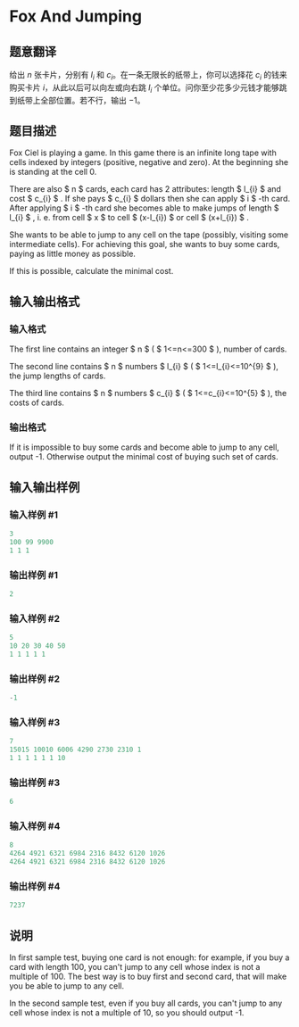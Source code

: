 # Fox And Jumping

## 题意翻译

给出 $n$ 张卡片，分别有 $l_i$ 和 $c_i$。在一条无限长的纸带上，你可以选择花 $c_i$ 的钱来购买卡片 $i$，从此以后可以向左或向右跳 $l_i$ 个单位。问你至少花多少元钱才能够跳到纸带上全部位置。若不行，输出 $-1$。

## 题目描述

Fox Ciel is playing a game. In this game there is an infinite long tape with cells indexed by integers (positive, negative and zero). At the beginning she is standing at the cell 0.

There are also $ n $ cards, each card has 2 attributes: length $ l_{i} $ and cost $ c_{i} $ . If she pays $ c_{i} $ dollars then she can apply $ i $ -th card. After applying $ i $ -th card she becomes able to make jumps of length $ l_{i} $ , i. e. from cell $ x $ to cell $ (x-l_{i}) $ or cell $ (x+l_{i}) $ .

She wants to be able to jump to any cell on the tape (possibly, visiting some intermediate cells). For achieving this goal, she wants to buy some cards, paying as little money as possible.

If this is possible, calculate the minimal cost.

## 输入输出格式

### 输入格式

The first line contains an integer $ n $ ( $ 1<=n<=300 $ ), number of cards.

The second line contains $ n $ numbers $ l_{i} $ ( $ 1<=l_{i}<=10^{9} $ ), the jump lengths of cards.

The third line contains $ n $ numbers $ c_{i} $ ( $ 1<=c_{i}<=10^{5} $ ), the costs of cards.

### 输出格式

If it is impossible to buy some cards and become able to jump to any cell, output -1. Otherwise output the minimal cost of buying such set of cards.

## 输入输出样例

### 输入样例 #1

```cpp
3
100 99 9900
1 1 1

```
### 输出样例 #1

```cpp
2

```
### 输入样例 #2

```cpp
5
10 20 30 40 50
1 1 1 1 1

```
### 输出样例 #2

```cpp
-1

```
### 输入样例 #3

```cpp
7
15015 10010 6006 4290 2730 2310 1
1 1 1 1 1 1 10

```
### 输出样例 #3

```cpp
6

```
### 输入样例 #4

```cpp
8
4264 4921 6321 6984 2316 8432 6120 1026
4264 4921 6321 6984 2316 8432 6120 1026

```
### 输出样例 #4

```cpp
7237

```
## 说明

In first sample test, buying one card is not enough: for example, if you buy a card with length 100, you can't jump to any cell whose index is not a multiple of 100. The best way is to buy first and second card, that will make you be able to jump to any cell.

In the second sample test, even if you buy all cards, you can't jump to any cell whose index is not a multiple of 10, so you should output -1.

